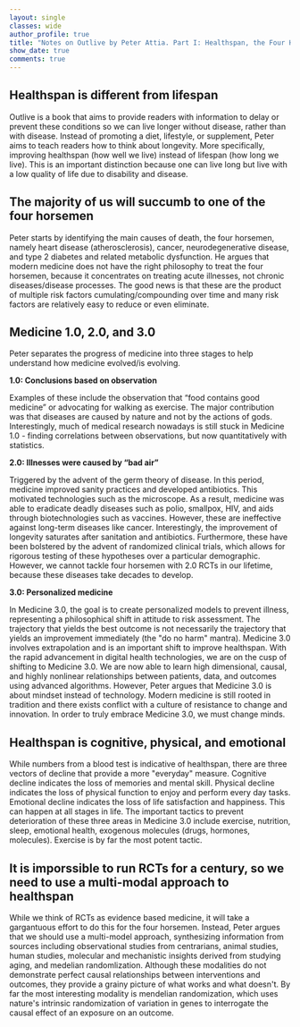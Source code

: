 ```yaml
---
layout: single
classes: wide
author_profile: true
title: "Notes on Outlive by Peter Attia. Part I: Healthspan, the Four Horsemen, and Medicine 1.0, 2.0 and 3.0"
show_date: true
comments: true
---
```


<h2> Healthspan is different from lifespan </h2>
Outlive is a book that aims to provide readers with information to delay or prevent these conditions so we can live longer without disease, rather than with disease. Instead of promoting a diet, lifestyle, or supplement, Peter aims to teach readers how to think about longevity. More specifically, improving healthspan (how well we live) instead of lifespan (how long we live). This is an important distinction because one can live long but live with a low quality of life due to disability and disease. 

<h2> The majority of us will succumb to one of the four horsemen </h2>
Peter starts by identifying the main causes of death, the four horsemen, namely heart disease (atherosclerosis), cancer, neurodegenerative disease, and type 2 diabetes and related metabolic dysfunction. He argues that modern medicine does not have the right philosophy to treat the four horsemen, because it concentrates on treating acute illnesses, not chronic diseases/disease processes. The good news is that these are the product of multiple risk factors cumulating/compounding over time and many risk factors are relatively easy to reduce or even eliminate.

<h2> Medicine 1.0, 2.0, and 3.0 </h2>

Peter separates the progress of medicine into three stages to help understand how medicine evolved/is evolving. 

<b> 1.0: Conclusions based on observation </b>

Examples of these include the observation that “food contains good medicine” or advocating for walking as exercise. The major contribution was that diseases are caused by nature and not by the actions of gods. Interestingly, much of medical research nowadays is still stuck in Medicine 1.0 - finding correlations between observations, but now quantitatively with statistics.

<b> 2.0: Illnesses were caused by “bad air” </b> 

Triggered by the advent of the germ theory of disease. In this period, medicine improved sanity practices and developed antibiotics. This motivated technologies such as the microscope. As a result, medicine was able to eradicate deadly diseases such as polio, smallpox, HIV, and aids through biotechnologies such as vaccines. However, these are ineffective against long-term diseases like cancer. Interestingly, the improvement of longevity saturates after sanitation and antibiotics. Furthermore, these have been bolstered by the advent of randomized clinical trials, which allows for rigorous testing of these hypotheses over a particular demographic. However, we cannot tackle four horsemen with 2.0 RCTs in our lifetime, because these diseases take decades to develop.

<b> 3.0: Personalized medicine </b> 

In Medicine 3.0, the goal is to create personalized models to prevent illness, representing a philosophical shift in attitude to risk assessment. The trajectory that yields the best outcome is not necessarily the trajectory that yields an improvement immediately (the "do no harm" mantra). Medicine 3.0 involves extrapolation and is an important shift to improve healthspan. With the rapid advancement in digital health technologies, we are on the cusp of shifting to Medicine 3.0. We are now able to learn high dimensional, causal, and highly nonlinear relationships between patients, data, and outcomes using advanced algorithms. However, Peter argues that Medicine 3.0 is about mindset instead of technology. Modern medicine is still rooted in tradition and there exists conflict with a culture of resistance to change and innovation. In order to truly embrace Medicine 3.0, we must change minds.

<h2> Healthspan is cognitive, physical, and emotional </h2>

While numbers from a blood test is indicative of healthspan, there are three vectors of decline that provide a more "everyday" measure. Cognitive decline indicates the loss of memories and mental skill. Physical decline indicates the loss of physical function to enjoy and perform every day tasks. Emotional decline indicates the loss of life satisfaction and happiness. This can happen at all stages in life. The important tactics to prevent deterioration of these three areas in Medicine 3.0 include exercise, nutrition, sleep, emotional health, exogenous molecules (drugs, hormones, molecules). Exercise is by far the most potent tactic.

<h2> It is imporssible to run RCTs for a century, so we need to use a multi-modal approach to healthspan </h2>

While we think of RCTs as evidence based medicine, it will take a gargantuous effort to do this for the four horsemen. Instead, Peter argues that we should use a multi-model approach, synthesizing information from sources including observational studies from centrarians, animal studies, human studies, molecular and mechanistic insights derived from studying aging, and medelian randomlization. Although these modalities do not demonstrate perfect causal relationships between interventions and outcomes, they provide a grainy picture of what works and what doesn't. By far the most interesting modality is mendelian randomization, which uses nature's intrinsic randomization of variation in genes to interrogate the causal effect of an exposure on an outcome.